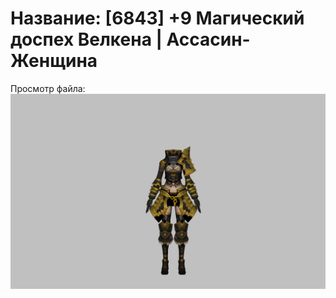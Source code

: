 # Название: [6843] +9 Магический доспех Велкена | Ассасин-Женщина

Просмотр файла:
![p070023.png](p070023.png)